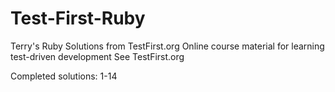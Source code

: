 Test-First-Ruby
===============
Terry's Ruby Solutions from TestFirst.org
Online course material for learning test-driven development
See TestFirst.org

Completed solutions: 1-14
